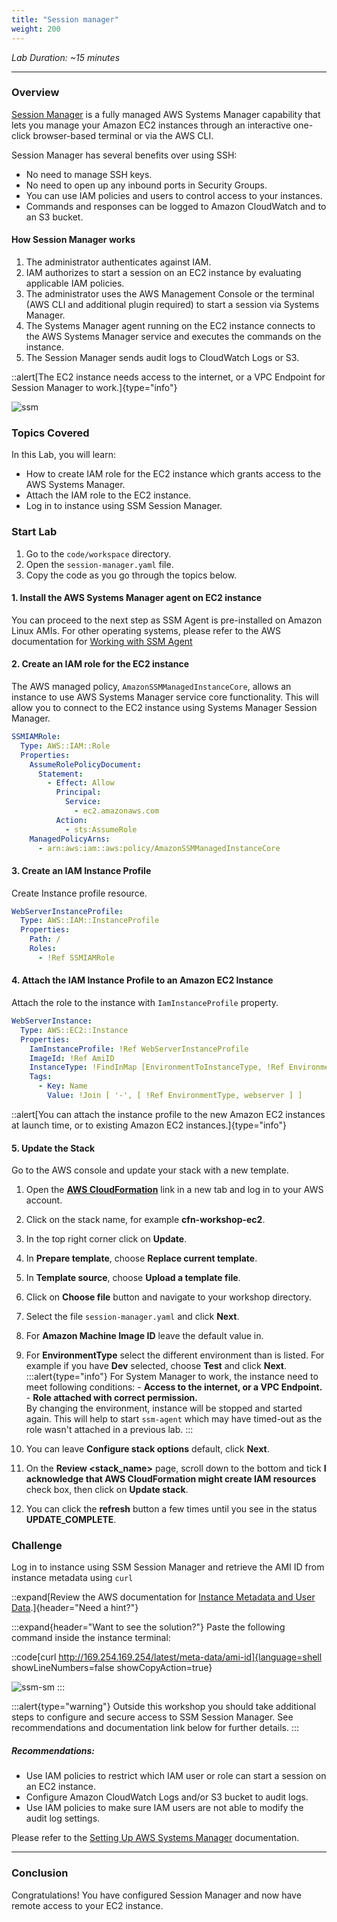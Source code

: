 ```yaml
---
title: "Session manager"
weight: 200
---
```


_Lab Duration: ~15 minutes_

---

### Overview

[Session Manager](https://docs.aws.amazon.com/systems-manager/latest/userguide/session-manager.html) is a fully managed
AWS Systems Manager capability that lets you manage your Amazon EC2 instances through an interactive one-click browser-based terminal or via the AWS CLI.

Session Manager has several benefits over using SSH:

+ No need to manage SSH keys.
+ No need to open up any inbound ports in Security Groups.
+ You can use IAM policies and users to control access to your instances.
+ Commands and responses can be logged to Amazon CloudWatch and to an S3 bucket.

#### How Session Manager works

1. The administrator authenticates against IAM.
1. IAM authorizes to start a session on an EC2 instance by evaluating applicable IAM policies.
1. The administrator uses the AWS Management Console or the terminal (AWS CLI and additional plugin required) to
   start a session via Systems Manager.
1. The Systems Manager agent running on the EC2 instance connects to the AWS Systems Manager service
   and executes the commands on the instance.
1. The Session Manager sends audit logs to CloudWatch Logs or S3.

::alert[The EC2 instance needs access to the internet, or a VPC Endpoint for Session Manager to work.]{type="info"}

![ssm](/static/basics/operations/session-manager/ssm-sm-1.png)

### Topics Covered
In this Lab, you will learn:

+ How to create IAM role for the EC2 instance which grants access to the AWS Systems Manager.
+ Attach the IAM role to the EC2 instance.
+ Log in to instance using SSM Session Manager.

### Start Lab

1. Go to the `code/workspace` directory.
1. Open the `session-manager.yaml` file.
1. Copy the code as you go through the topics below.

#### 1. Install the AWS Systems Manager agent on EC2 instance

You can proceed to the next step as SSM Agent is pre-installed on Amazon Linux AMIs. For other operating systems, please
refer to the AWS documentation for [Working with SSM Agent](https://docs.aws.amazon.com/systems-manager/latest/userguide/ssm-agent.html)

#### 2. Create an IAM role for the EC2 instance
The AWS managed policy, `AmazonSSMManagedInstanceCore`, allows an instance to use AWS Systems Manager service core
functionality. This will allow you to connect to the EC2 instance using Systems Manager Session Manager.

```yaml
SSMIAMRole:
  Type: AWS::IAM::Role
  Properties:
    AssumeRolePolicyDocument:
      Statement:
        - Effect: Allow
          Principal:
            Service:
              - ec2.amazonaws.com
          Action:
            - sts:AssumeRole
    ManagedPolicyArns:
      - arn:aws:iam::aws:policy/AmazonSSMManagedInstanceCore
```

#### 3. Create an IAM Instance Profile

Create Instance profile resource.

```yaml
WebServerInstanceProfile:
  Type: AWS::IAM::InstanceProfile
  Properties:
    Path: /
    Roles:
      - !Ref SSMIAMRole
```

#### 4. Attach the IAM Instance Profile to an Amazon EC2 Instance

Attach the role to the instance with `IamInstanceProfile` property.

```yaml
WebServerInstance:
  Type: AWS::EC2::Instance
  Properties:
    IamInstanceProfile: !Ref WebServerInstanceProfile
    ImageId: !Ref AmiID
    InstanceType: !FindInMap [EnvironmentToInstanceType, !Ref EnvironmentType, InstanceType]
    Tags:
      - Key: Name
        Value: !Join [ '-', [ !Ref EnvironmentType, webserver ] ]
```

::alert[You can attach the instance profile to the new Amazon EC2 instances at launch time, or to existing Amazon EC2 instances.]{type="info"}

#### 5. Update the Stack

Go to the AWS console and update your stack with a new template.

1. Open the **[AWS CloudFormation](https://console.aws.amazon.com/cloudformation)** link in a new tab and log in to your AWS account.
1. Click on the stack name, for example **cfn-workshop-ec2**.
1. In the top right corner click on **Update**.
1. In **Prepare template**, choose **Replace current template**.
1. In **Template source**, choose **Upload a template file**.
1. Click on **Choose file** button and navigate to your workshop directory.
1. Select the file `session-manager.yaml` and click **Next**.
1. For **Amazon Machine Image ID** leave the default value in.
1. For **EnvironmentType** select the different environment than is listed. For example if you have **Dev** selected, choose **Test** and click **Next**.
:::alert{type="info"}
For System Manager to work, the instance need to meet following conditions:
  \- **Access to the internet, or a VPC Endpoint.** \
  \- **Role attached with correct permission.** \
By changing the environment, instance will be stopped and started again. This will help to start `ssm-agent` which may have timed-out as the role wasn't attached in a previous lab.
:::

1. You can leave **Configure stack options** default, click **Next**.
1. On the **Review <stack_name>** page, scroll down to the bottom and tick **I acknowledge that AWS CloudFormation might create IAM resources** check box, then click on **Update stack**.
1. You can click the **refresh** button a few times until you see in the status **UPDATE_COMPLETE**.

### Challenge

Log in to instance using SSM Session Manager and retrieve the AMI ID from instance metadata using `curl`

::expand[Review the AWS documentation for [Instance Metadata and User Data](https://docs.aws.amazon.com/AWSEC2/latest/UserGuide/ec2-instance-metadata.html?shortFooter=true#instancedata-data-retrieval).]{header="Need a hint?"}

:::expand{header="Want to see the solution?"}
Paste the following command inside the instance terminal:

::code[curl http://169.254.169.254/latest/meta-data/ami-id]{language=shell showLineNumbers=false showCopyAction=true}

![ssm-sm](/static/basics/operations/session-manager/ssm-sm-1.gif)
:::

:::alert{type="warning"}
Outside this workshop you should take additional steps to configure and secure access to SSM Session Manager. See
recommendations and documentation link below for further details.
:::

##### Recommendations:

+ Use IAM policies to restrict which IAM user or role can start a session on an EC2 instance.
+ Configure Amazon CloudWatch Logs and/or S3 bucket to audit logs.
+ Use IAM policies to make sure IAM users are not able to modify the audit log settings.

Please refer to the [Setting Up AWS Systems Manager](https://docs.aws.amazon.com/systems-manager/latest/userguide/systems-manager-setting-up.html)
documentation.

---
### Conclusion

Congratulations! You have configured Session Manager and now have remote access to your EC2 instance.

